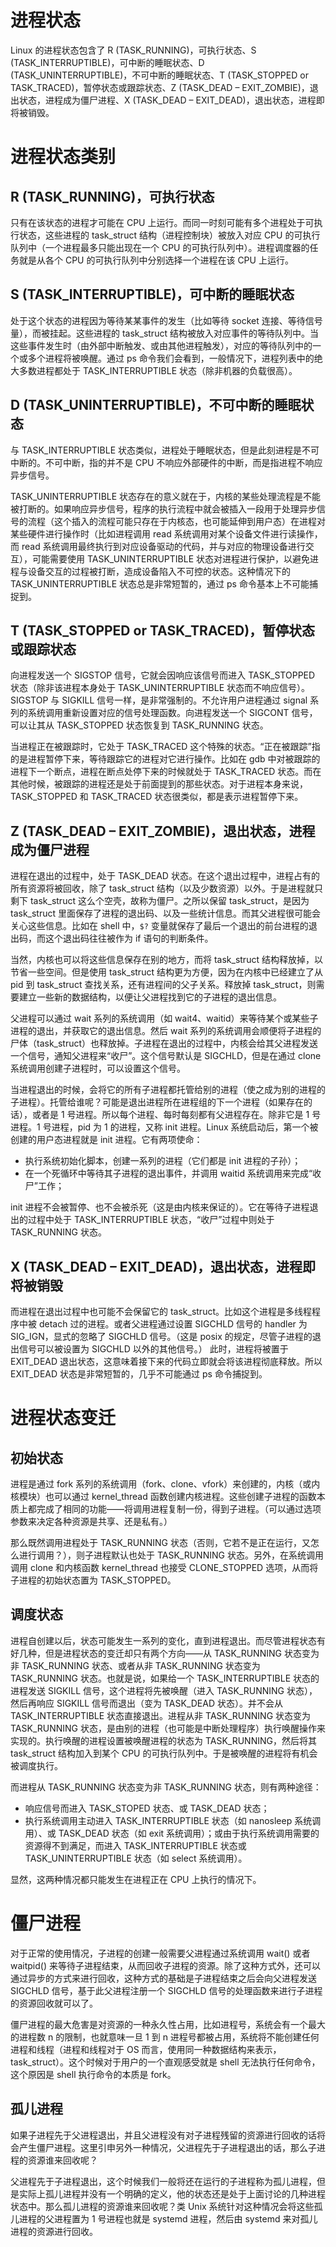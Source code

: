 # 进程状态

Linux 的进程状态包含了 R (TASK_RUNNING)，可执行状态、S (TASK_INTERRUPTIBLE)，可中断的睡眠状态、D (TASK_UNINTERRUPTIBLE)，不可中断的睡眠状态、T (TASK_STOPPED or TASK_TRACED)，暂停状态或跟踪状态、Z (TASK_DEAD – EXIT_ZOMBIE)，退出状态，进程成为僵尸进程、X (TASK_DEAD – EXIT_DEAD)，退出状态，进程即将被销毁。

# 进程状态类别

## R (TASK_RUNNING)，可执行状态

只有在该状态的进程才可能在 CPU 上运行。而同一时刻可能有多个进程处于可执行状态，这些进程的 task_struct 结构（进程控制块）被放入对应 CPU 的可执行队列中（一个进程最多只能出现在一个 CPU 的可执行队列中）。进程调度器的任务就是从各个 CPU 的可执行队列中分别选择一个进程在该 CPU 上运行。

## S (TASK_INTERRUPTIBLE)，可中断的睡眠状态

处于这个状态的进程因为等待某某事件的发生（比如等待 socket 连接、等待信号量），而被挂起。这些进程的 task_struct 结构被放入对应事件的等待队列中。当这些事件发生时（由外部中断触发、或由其他进程触发），对应的等待队列中的一个或多个进程将被唤醒。通过 ps 命令我们会看到，一般情况下，进程列表中的绝大多数进程都处于 TASK_INTERRUPTIBLE 状态（除非机器的负载很高）。

## D (TASK_UNINTERRUPTIBLE)，不可中断的睡眠状态

与 TASK_INTERRUPTIBLE 状态类似，进程处于睡眠状态，但是此刻进程是不可中断的。不可中断，指的并不是 CPU 不响应外部硬件的中断，而是指进程不响应异步信号。

TASK_UNINTERRUPTIBLE 状态存在的意义就在于，内核的某些处理流程是不能被打断的。如果响应异步信号，程序的执行流程中就会被插入一段用于处理异步信号的流程（这个插入的流程可能只存在于内核态，也可能延伸到用户态）在进程对某些硬件进行操作时（比如进程调用 read 系统调用对某个设备文件进行读操作，而 read 系统调用最终执行到对应设备驱动的代码，并与对应的物理设备进行交互），可能需要使用 TASK_UNINTERRUPTIBLE 状态对进程进行保护，以避免进程与设备交互的过程被打断，造成设备陷入不可控的状态。这种情况下的 TASK_UNINTERRUPTIBLE 状态总是非常短暂的，通过 ps 命令基本上不可能捕捉到。

## T (TASK_STOPPED or TASK_TRACED)，暂停状态或跟踪状态

向进程发送一个 SIGSTOP 信号，它就会因响应该信号而进入 TASK_STOPPED 状态（除非该进程本身处于 TASK_UNINTERRUPTIBLE 状态而不响应信号）。SIGSTOP 与 SIGKILL 信号一样，是非常强制的。不允许用户进程通过 signal 系列的系统调用重新设置对应的信号处理函数。向进程发送一个 SIGCONT 信号，可以让其从 TASK_STOPPED 状态恢复到 TASK_RUNNING 状态。

当进程正在被跟踪时，它处于 TASK_TRACED 这个特殊的状态。“正在被跟踪”指的是进程暂停下来，等待跟踪它的进程对它进行操作。比如在 gdb 中对被跟踪的进程下一个断点，进程在断点处停下来的时候就处于 TASK_TRACED 状态。而在其他时候，被跟踪的进程还是处于前面提到的那些状态。对于进程本身来说，TASK_STOPPED 和 TASK_TRACED 状态很类似，都是表示进程暂停下来。

## Z (TASK_DEAD – EXIT_ZOMBIE)，退出状态，进程成为僵尸进程

进程在退出的过程中，处于 TASK_DEAD 状态。在这个退出过程中，进程占有的所有资源将被回收，除了 task_struct 结构（以及少数资源）以外。于是进程就只剩下 task_struct 这么个空壳，故称为僵尸。之所以保留 task_struct，是因为 task_struct 里面保存了进程的退出码、以及一些统计信息。而其父进程很可能会关心这些信息。比如在 shell 中，`$?` 变量就保存了最后一个退出的前台进程的退出码，而这个退出码往往被作为 if 语句的判断条件。

当然，内核也可以将这些信息保存在别的地方，而将 task_struct 结构释放掉，以节省一些空间。但是使用 task_struct 结构更为方便，因为在内核中已经建立了从 pid 到 task_struct 查找关系，还有进程间的父子关系。释放掉 task_struct，则需要建立一些新的数据结构，以便让父进程找到它的子进程的退出信息。

父进程可以通过 wait 系列的系统调用（如 wait4、waitid）来等待某个或某些子进程的退出，并获取它的退出信息。然后 wait 系列的系统调用会顺便将子进程的尸体（task_struct）也释放掉。子进程在退出的过程中，内核会给其父进程发送一个信号，通知父进程来“收尸”。这个信号默认是 SIGCHLD，但是在通过 clone 系统调用创建子进程时，可以设置这个信号。

当进程退出的时候，会将它的所有子进程都托管给别的进程（使之成为别的进程的子进程）。托管给谁呢？可能是退出进程所在进程组的下一个进程（如果存在的话），或者是 1 号进程。所以每个进程、每时每刻都有父进程存在。除非它是 1 号进程。1 号进程，pid 为 1 的进程，又称 init 进程。Linux 系统启动后，第一个被创建的用户态进程就是 init 进程。它有两项使命：

- 执行系统初始化脚本，创建一系列的进程（它们都是 init 进程的子孙）；
- 在一个死循环中等待其子进程的退出事件，并调用 waitid 系统调用来完成“收尸”工作；

init 进程不会被暂停、也不会被杀死（这是由内核来保证的）。它在等待子进程退出的过程中处于 TASK_INTERRUPTIBLE 状态，“收尸”过程中则处于 TASK_RUNNING 状态。

## X (TASK_DEAD – EXIT_DEAD)，退出状态，进程即将被销毁

而进程在退出过程中也可能不会保留它的 task_struct。比如这个进程是多线程程序中被 detach 过的进程。或者父进程通过设置 SIGCHLD 信号的 handler 为 SIG_IGN，显式的忽略了 SIGCHLD 信号。（这是 posix 的规定，尽管子进程的退出信号可以被设置为 SIGCHLD 以外的其他信号。）
此时，进程将被置于 EXIT_DEAD 退出状态，这意味着接下来的代码立即就会将该进程彻底释放。所以 EXIT_DEAD 状态是非常短暂的，几乎不可能通过 ps 命令捕捉到。

# 进程状态变迁

## 初始状态

进程是通过 fork 系列的系统调用（fork、clone、vfork）来创建的，内核（或内核模块）也可以通过 kernel_thread 函数创建内核进程。这些创建子进程的函数本质上都完成了相同的功能——将调用进程复制一份，得到子进程。（可以通过选项参数来决定各种资源是共享、还是私有。）

那么既然调用进程处于 TASK_RUNNING 状态（否则，它若不是正在运行，又怎么进行调用？），则子进程默认也处于 TASK_RUNNING 状态。另外，在系统调用调用 clone 和内核函数 kernel_thread 也接受 CLONE_STOPPED 选项，从而将子进程的初始状态置为 TASK_STOPPED。

## 调度状态 

进程自创建以后，状态可能发生一系列的变化，直到进程退出。而尽管进程状态有好几种，但是进程状态的变迁却只有两个方向——从 TASK_RUNNING 状态变为非 TASK_RUNNING 状态、或者从非 TASK_RUNNING 状态变为 TASK_RUNNING 状态。也就是说，如果给一个 TASK_INTERRUPTIBLE 状态的进程发送 SIGKILL 信号，这个进程将先被唤醒（进入 TASK_RUNNING 状态），然后再响应 SIGKILL 信号而退出（变为 TASK_DEAD 状态）。并不会从 TASK_INTERRUPTIBLE 状态直接退出。进程从非 TASK_RUNNING 状态变为 TASK_RUNNING 状态，是由别的进程（也可能是中断处理程序）执行唤醒操作来实现的。执行唤醒的进程设置被唤醒进程的状态为 TASK_RUNNING，然后将其 task_struct 结构加入到某个 CPU 的可执行队列中。于是被唤醒的进程将有机会被调度执行。

而进程从 TASK_RUNNING 状态变为非 TASK_RUNNING 状态，则有两种途径：

- 响应信号而进入 TASK_STOPED 状态、或 TASK_DEAD 状态；
- 执行系统调用主动进入 TASK_INTERRUPTIBLE 状态（如 nanosleep 系统调用）、或 TASK_DEAD 状态（如 exit 系统调用）；或由于执行系统调用需要的资源得不到满足，而进入 TASK_INTERRUPTIBLE 状态或 TASK_UNINTERRUPTIBLE 状态（如 select 系统调用）。

显然，这两种情况都只能发生在进程正在 CPU 上执行的情况下。

# 僵尸进程

对于正常的使用情况，子进程的创建一般需要父进程通过系统调用 wait() 或者 waitpid() 来等待子进程结束，从而回收子进程的资源。除了这种方式外，还可以通过异步的方式来进行回收，这种方式的基础是子进程结束之后会向父进程发送 SIGCHLD 信号，基于此父进程注册一个 SIGCHLD 信号的处理函数来进行子进程的资源回收就可以了。

僵尸进程的最大危害是对资源的一种永久性占用，比如进程号，系统会有一个最大的进程数 n 的限制，也就意味一旦 1 到 n 进程号都被占用，系统将不能创建任何进程和线程（进程和线程对于 OS 而言，使用同一种数据结构来表示，task_struct）。这个时候对于用户的一个直观感受就是 shell 无法执行任何命令，这个原因是 shell 执行命令的本质是 fork。

## 孤儿进程

如果子进程先于父进程退出，并且父进程没有对子进程残留的资源进行回收的话将会产生僵尸进程。这里引申另外一种情况，父进程先于子进程退出的话，那么子进程的资源谁来回收呢？

父进程先于子进程退出，这个时候我们一般将还在运行的子进程称为孤儿进程，但是实际上孤儿进程并没有一个明确的定义，他的状态还是处于上面讨论的几种进程状态中。那么孤儿进程的资源谁来回收呢？类 Unix 系统针对这种情况会将这些孤儿进程的父进程置为 1 号进程也就是 systemd 进程，然后由 systemd 来对孤儿进程的资源进行回收。

